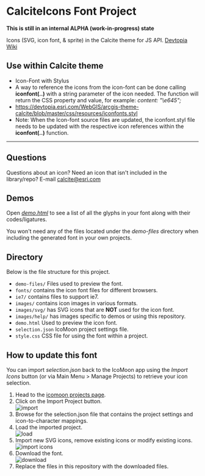 # CalciteIcons Font Project

**This is still in an internal ALPHA (work-in-progress) state**

Icons (SVG, icon font, & sprite) in the Calcite theme for JS API. [Devtopia Wiki](https://devtopia.esri.com/WebGIS/arcgis-js-api/wiki/arcgis-theme-calcite)

## Use within Calcite theme
* Icon-Font with Stylus
 * A way to reference the icons from the icon-font can be done calling **iconfont(..)** with a string parameter of the icon needed. The function will return the CSS property and value, for example: *content: "\e645";*
 * https://devtopia.esri.com/WebGIS/arcgis-theme-calcite/blob/master/css/resources/iconfonts.styl
 * Note: When the Icon-font source files are updated, the iconfont.styl file needs to be updated with the respective icon references within the **iconfont(..)** function.


----
## Questions
  Questions about an icon? Need an icon that isn't included in the library/repo? E-mail calcite@esri.com

  
## Demos

Open *[demo.html](https://devtopia.esri.com/pages/WebGIS/arcgis-theme-calcite-icons/demo.html)* to see a list of all the glyphs in your font along with their codes/ligatures.

You won't need any of the files located under the *demo-files* directory when including the generated font in your own projects.

## Directory

Below is the file structure for this project.

* `demo-files/` Files used to preview the font.
* `fonts/` contains the icon font files for different browsers.
* `ie7/` contains files to support ie7.
* `images/` contains icon images in various formats.
* `images/svg/` has SVG icons that are **NOT** used for the icon font.
* `images/help/` has images specific to demos or using this repository.
* `demo.html` Used to preview the icon font.
* `selection.json` IcoMoon project settings file.
* `style.css` CSS file for using the font within a project.

## How to update this font

You can import *selection.json* back to the IcoMoon app using the *Import Icons* button (or via Main Menu > Manage Projects) to retrieve your icon selection.

1. Head to the [icomoon projects page](https://icomoon.io/app/#/projects).
2. Click on the Import Project button. <br />![import](https://devtopia.esri.com/WebGIS/arcgis-theme-calcite-icons/raw/master/images/help/import.png)
3. Browse for the selection.json file that contains the project settings and icon-to-character mappings.
4. Load the imported project. <br />![load](https://devtopia.esri.com/WebGIS/arcgis-theme-calcite-icons/raw/master/images/help/load.png)
5. Import new SVG icons, remove existing icons or modify existing icons. <br />![import icons](https://devtopia.esri.com/WebGIS/arcgis-theme-calcite-icons/raw/master/images/help/import-icons.png)
6. Download the font. <br />![download](https://devtopia.esri.com/WebGIS/arcgis-theme-calcite-icons/raw/master/images/help/download.png)
7. Replace the files in this repository with the downloaded files.
